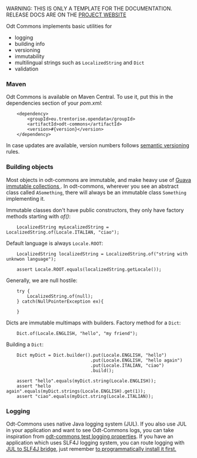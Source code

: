 <p class="jedoc-to-strip">
WARNING: THIS IS ONLY A TEMPLATE FOR THE DOCUMENTATION. <br/>
RELEASE DOCS ARE ON THE <a href="http://opendatatrentino.github.io/odt-commons/" target="_blank">PROJECT WEBSITE</a>
</p>

Odt Commons implements basic utilities for

* logging
* building info
* versioning
* immutability
* multilingual strings such as `LocalizedString` and `Dict`
* validation


### Maven

Odt Commons is available on Maven Central. To use it, put this in the dependencies section of your _pom.xml_:

```
    <dependency>
        <groupId>eu.trentorise.opendata</groupId>
        <artifactId>odt-commons</artifactId>
        <version>#{version}</version>
    </dependency>
```

In case updates are available, version numbers follows <a href="http://semver.org/" target="_blank">semantic versioning</a> rules.

### Building objects

Most objects in odt-commons are immutable, and make heavy use of <a href="https://code.google.com/p/guava-libraries/wiki/ImmutableCollectionsExplained" target="_blank"> Guava immutable collections </a>. In odt-commons, wherever you see an abstract class called `ASomething`, there will always be an immutable class `Something` implementing it.



Immutable classes don't have public constructors, they only have factory methods starting with _of()_:

```
    LocalizedString myLocalizedString = LocalizedString.of(Locale.ITALIAN, "ciao");
```

Default language is always `Locale.ROOT`:

```
    LocalizedString localizedString = LocalizedString.of("string with unknwon language");

    assert Locale.ROOT.equals(localizedString.getLocale());
```

Generally, we are null hostile:

```
    try {
        LocalizedString.of(null);
    } catch(NullPointerException ex){

    }
```


Dicts are immutable multimaps with builders. Factory method for a `Dict`:

```
    Dict.of(Locale.ENGLISH, "hello", "my friend");
```

Building a `Dict`:

```
    Dict myDict = Dict.builder().put(Locale.ENGLISH, "hello")
                                .put(Locale.ENGLISH, "hello again")
                                .put(Locale.ITALIAN, "ciao")
                                .build();

    assert "hello".equals(myDict.string(Locale.ENGLISH));
    assert "hello again".equals(myDict.strings(Locale.ENGLISH).get(1)); 
    assert "ciao".equals(myDict.string(Locale.ITALIAN)); 

```


### Logging

Odt-Commons uses native Java logging system (JUL). If you also use JUL in your application and want to see Odt-Commons logs, you can take inspiration from [odt-commons test logging properties](src/test/resources/odt.commons.logging.properties).  If you have an application which uses SLF4J logging system, you can route logging with <a href="http://mvnrepository.com/artifact/org.slf4j/jul-to-slf4j" target="_blank">JUL to SLF4J bridge</a>, just remember <a href="http://stackoverflow.com/questions/9117030/jul-to-slf4j-bridge" target="_blank"> to programmatically install it first. </a>


